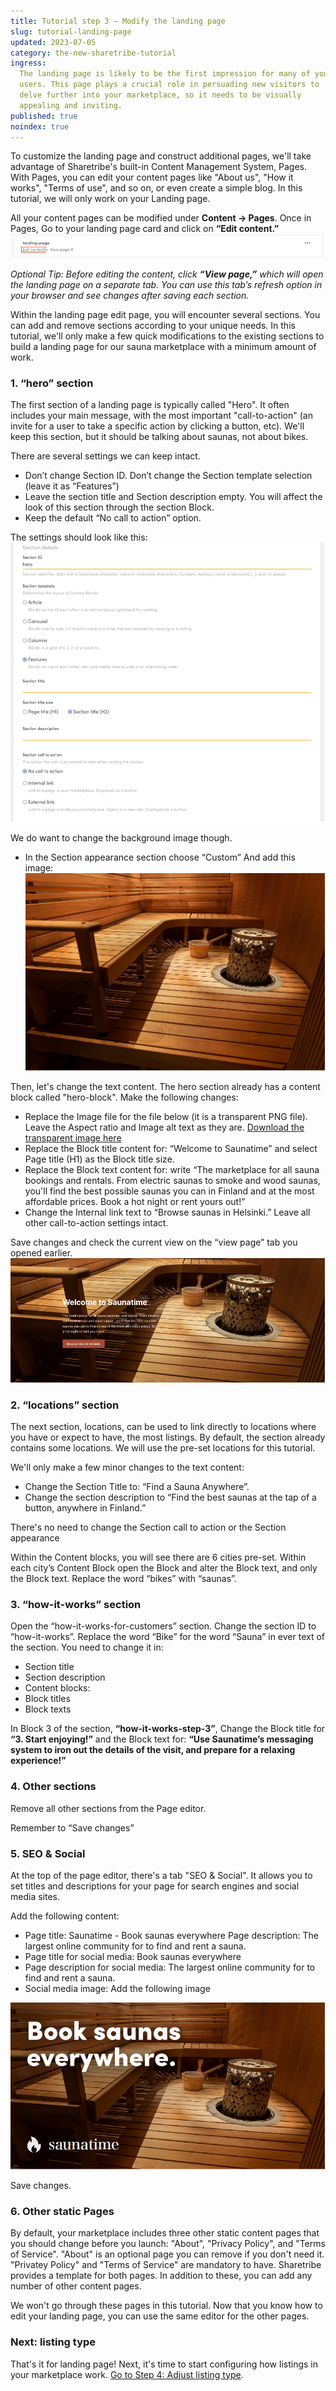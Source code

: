 ```yaml
---
title: Tutorial step 3 – Modify the landing page
slug: tutorial-landing-page
updated: 2023-07-05
category: the-new-sharetribe-tutorial
ingress:
  The landing page is likely to be the first impression for many of your
  users. This page plays a crucial role in persuading new visitors to
  delve further into your marketplace, so it needs to be visually
  appealing and inviting.
published: true
noindex: true
---
```


To customize the landing page and construct additional pages, we'll take
advantage of Sharetribe's built-in Content Management System, Pages.
With Pages, you can edit your content pages like "About us", "How it
works", "Terms of use", and so on, or even create a simple blog. In this
tutorial, we will only work on your Landing page.

All your content pages can be modified under **Content → Pages**. Once
in Pages, Go to your landing page card and click on **“Edit content.”**
![Edit content image](./editcontent.png)

_Optional Tip: Before editing the content, click **“View page,”** which
will open the landing page on a separate tab. You can use this tab’s
refresh option in your browser and see changes after saving each
section._

Within the landing page edit page, you will encounter several sections.
You can add and remove sections according to your unique needs. In this
tutorial, we'll only make a few quick modifications to the existing
sections to build a landing page for our sauna marketplace with a
minimum amount of work.

### 1. “hero” section

The first section of a landing page is typically called "Hero". It often
includes your main message, with the most important "call-to-action" (an
invite for a user to take a specific action by clicking a button, etc).
We'll keep this section, but it should be talking about saunas, not
about bikes.

There are several settings we can keep intact.

- Don’t change Section ID. Don’t change the Section template selection
  (leave it as “Features”)
- Leave the section title and Section description empty. You will affect
  the look of this section through the section Block.
- Keep the default “No call to action” option.

The settings should look like this: ![Hero section](./herosection.png)

We do want to change the background image though.

- In the Section appearance section choose “Custom” And add this image:
  ![custom settings image](./customsetting.png)

Then, let's change the text content. The hero section already has a
content block called "hero-block". Make the following changes:

- Replace the Image file for the file below (it is a transparent PNG
  file). Leave the Aspect ratio and Image alt text as they are.
  [Download the transparent image here](/tutorial-assets/tns/transparent-image.png)
- Replace the Block title content for: “Welcome to Saunatime” and select
  Page title (H1) as the Block title size.
- Replace the Block text content for: write “The marketplace for all
  sauna bookings and rentals. From electric saunas to smoke and wood
  saunas, you'll find the best possible saunas you can in Finland and at
  the most affordable prices. Book a hot night or rent yours out!”
- Change the Internal link text to “Browse saunas in Helsinki.” Leave
  all other call-to-action settings intact.

Save changes and check the current view on the “view page” tab you
opened earlier. ![Hero section image](./welcomesaunatime.png)

### 2. “locations” section

The next section, locations, can be used to link directly to locations
where you have or expect to have, the most listings. By default, the
section already contains some locations. We will use the pre-set
locations for this tutorial.

We'll only make a few minor changes to the text content:

- Change the Section Title to: “Find a Sauna Anywhere”.
- Change the section description to “Find the best saunas at the tap of
  a button, anywhere in Finland.”

There's no need to change the Section call to action or the Section
appearance

Within the Content blocks, you will see there are 6 cities pre-set.
Within each city’s Content Block open the Block and alter the Block
text, and only the Block text. Replace the word “bikes” with “saunas”.

### 3. “how-it-works” section

Open the “how-it-works-for-customers” section. Change the section ID to
“how-it-works”. Replace the word “Bike” for the word “Sauna” in ever
text of the section. You need to change it in:

- Section title
- Section description
- Content blocks:
- Block titles
- Block texts

In Block 3 of the section, **“how-it-works-step-3”**, Change the Block
title for **“3. Start enjoying!”** and the Block text for: **“Use
Saunatime’s messaging system to iron out the details of the visit, and
prepare for a relaxing experience!”**

### 4. Other sections

Remove all other sections from the Page editor.

Remember to “Save changes”

### 5. SEO & Social

At the top of the page editor, there's a tab "SEO & Social". It allows
you to set titles and descriptions for your page for search engines and
social media sites.

Add the following content:

- Page title: Saunatime - Book saunas everywhere Page description: The
  largest online community for to find and rent a sauna.
- Page title for social media: Book saunas everywhere
- Page description for social media: The largest online community for to
  find and rent a sauna.
- Social media image: Add the following image

![Book saunas everywhere](./seoandsocial.png)

Save changes.

### 6. Other static Pages

By default, your marketplace includes three other static content pages
that you should change before you launch: "About", "Privacy Policy", and
"Terms of Service". "About" is an optional page you can remove if you
don't need it. "Privatey Policy" and "Terms of Service" are mandatory to
have. Sharetribe provides a template for both pages. In addition to
these, you can add any number of other content pages.

We won't go through these pages in this tutorial. Now that you know how
to edit your landing page, you can use the same editor for the other
pages.

### Next: listing type

That's it for landing page! Next, it's time to start configuring how
listings in your marketplace work.
[Go to Step 4: Adjust listing type](/the-new-sharetribe/tutorial-listing-type/).
